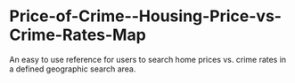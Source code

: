 # Price-of-Crime--Housing-Price-vs-Crime-Rates-Map
An easy to use reference for users to search home prices vs. crime rates in a defined geographic search area. 
